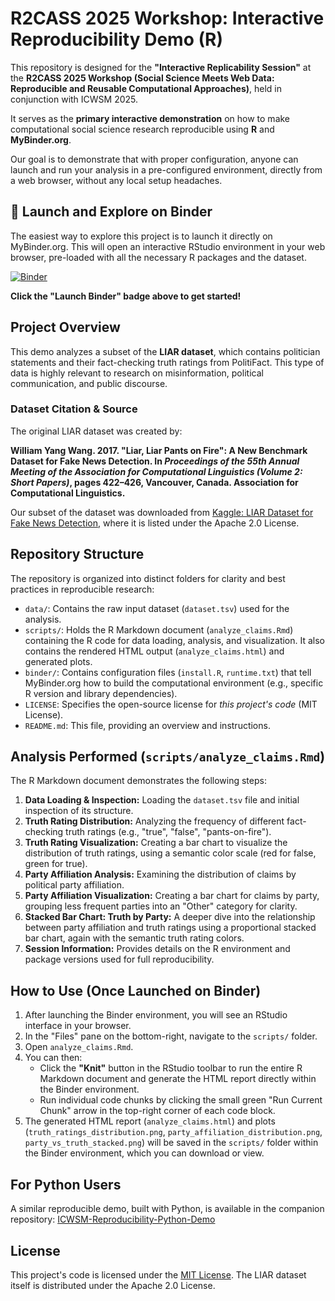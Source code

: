 # R2CASS 2025 Workshop: Interactive Reproducibility Demo (R)

This repository is designed for the **"Interactive Replicability Session"** at the **R2CASS 2025 Workshop (Social Science Meets Web Data: Reproducible and Reusable Computational Approaches)**, held in conjunction with ICWSM 2025.

It serves as the **primary interactive demonstration** on how to make computational social science research reproducible using **R** and **MyBinder.org**.

Our goal is to demonstrate that with proper configuration, anyone can launch and run your analysis in a pre-configured environment, directly from a web browser, without any local setup headaches.

## 🚀 Launch and Explore on Binder

The easiest way to explore this project is to launch it directly on MyBinder.org. This will open an interactive RStudio environment in your web browser, pre-loaded with all the necessary R packages and the dataset.

[![Binder](https://mybinder.org/badge_logo.svg)](https://mybinder.org/v2/gh/lorraine-dev/ICWSM-Reproducibility-R-Demo/HEAD)

**Click the "Launch Binder" badge above to get started!**

## Project Overview

This demo analyzes a subset of the **LIAR dataset**, which contains politician statements and their fact-checking truth ratings from PolitiFact. This type of data is highly relevant to research on misinformation, political communication, and public discourse.

### Dataset Citation & Source

The original LIAR dataset was created by:

**William Yang Wang. 2017. "Liar, Liar Pants on Fire": A New Benchmark Dataset for Fake News Detection. In *Proceedings of the 55th Annual Meeting of the Association for Computational Linguistics (Volume 2: Short Papers)*, pages 422–426, Vancouver, Canada. Association for Computational Linguistics.**

Our subset of the dataset was downloaded from [Kaggle: LIAR Dataset for Fake News Detection](https://www.kaggle.com/datasets/doanquanvietnamca/liar-dataset), where it is listed under the Apache 2.0 License.

## Repository Structure

The repository is organized into distinct folders for clarity and best practices in reproducible research:

* `data/`: Contains the raw input dataset (`dataset.tsv`) used for the analysis.
* `scripts/`: Holds the R Markdown document (`analyze_claims.Rmd`) containing the R code for data loading, analysis, and visualization. It also contains the rendered HTML output (`analyze_claims.html`) and generated plots.
* `binder/`: Contains configuration files (`install.R`, `runtime.txt`) that tell MyBinder.org how to build the computational environment (e.g., specific R version and library dependencies).
* `LICENSE`: Specifies the open-source license for *this project's code* (MIT License).
* `README.md`: This file, providing an overview and instructions.

## Analysis Performed (`scripts/analyze_claims.Rmd`)

The R Markdown document demonstrates the following steps:

1.  **Data Loading & Inspection:** Loading the `dataset.tsv` file and initial inspection of its structure.
2.  **Truth Rating Distribution:** Analyzing the frequency of different fact-checking truth ratings (e.g., "true", "false", "pants-on-fire").
3.  **Truth Rating Visualization:** Creating a bar chart to visualize the distribution of truth ratings, using a semantic color scale (red for false, green for true).
4.  **Party Affiliation Analysis:** Examining the distribution of claims by political party affiliation.
5.  **Party Affiliation Visualization:** Creating a bar chart for claims by party, grouping less frequent parties into an "Other" category for clarity.
6.  **Stacked Bar Chart: Truth by Party:** A deeper dive into the relationship between party affiliation and truth ratings using a proportional stacked bar chart, again with the semantic truth rating colors.
7.  **Session Information:** Provides details on the R environment and package versions used for full reproducibility.

## How to Use (Once Launched on Binder)

1.  After launching the Binder environment, you will see an RStudio interface in your browser.
2.  In the "Files" pane on the bottom-right, navigate to the `scripts/` folder.
3.  Open `analyze_claims.Rmd`.
4.  You can then:
    * Click the **"Knit"** button in the RStudio toolbar to run the entire R Markdown document and generate the HTML report directly within the Binder environment.
    * Run individual code chunks by clicking the small green "Run Current Chunk" arrow in the top-right corner of each code block.
5.  The generated HTML report (`analyze_claims.html`) and plots (`truth_ratings_distribution.png`, `party_affiliation_distribution.png`, `party_vs_truth_stacked.png`) will be saved in the `scripts/` folder within the Binder environment, which you can download or view.

## For Python Users

A similar reproducible demo, built with Python, is available in the companion repository:
[ICWSM-Reproducibility-Python-Demo](https://github.com/lorraine-dev/ICWSM-Reproducibility-Python-Demo)

## License

This project's code is licensed under the [MIT License](LICENSE). The LIAR dataset itself is distributed under the Apache 2.0 License.
